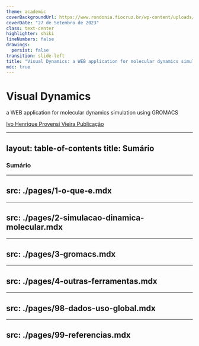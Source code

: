 ```yaml
---
theme: academic
coverBackgroundUrl: https://www.rondonia.fiocruz.br/wp-content/uploads/2019/03/CEBIO-Centro-de-estudos-de-biomol%C3%A9culas-aplicadas-%C3%A0-sa%C3%BAde-Bioinform%C3%A1tica-27-03-2019-Fotos-Jeferson-Mota-2-1024x683.jpg
coverDate: "27 de Setembro de 2023"
class: text-center
highlighter: shiki
lineNumbers: false
drawings:
  persist: false
transition: slide-left
title: "Visual Dynamics: a WEB application for molecular dynamics simulation using GROMACS"
mdc: true
---
```


# Visual Dynamics

a WEB application for molecular dynamics simulation using GROMACS

<div class="pt-12 text-start flex flex-col w-fit gap-2">
  <a href="https://github.com/ivopr" target="_blank" alt="GitHub do Discente" class="px-2 py-1 rounded cursor-pointer">
    <carbon:user class="inline" /> Ivo Henrique Provensi Vieira
  </a>
    <a href="https://bmcbioinformatics.biomedcentral.com/articles/10.1186/s12859-023-05234-y" target="_blank" alt="Artigo Publicado" class="px-2 py-1 rounded cursor-pointer">
    <lucide:scroll class="inline" /> Publicação
  </a>
</div>

<div class="abs-br m-6 flex gap-2">
  <a href="https://github.com/LABIOQUIM/visualdynamics" target="_blank" alt="GitHub"
    class="text-xl slidev-icon-btn opacity-50 !border-none !hover:text-white">
    <carbon-logo-github />
  </a>
</div>

---
layout: table-of-contents
title: Sumário
---

### Sumário

---
src: ./pages/1-o-que-e.mdx
---

---
src: ./pages/2-simulacao-dinamica-molecular.mdx
---

---
src: ./pages/3-gromacs.mdx
---

---
src: ./pages/4-outras-ferramentas.mdx
---

---
src: ./pages/98-dados-uso-global.mdx
---

---
src: ./pages/99-referencias.mdx
---
